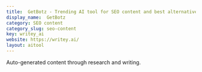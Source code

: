 ```yaml
---
title:  GetBotz - Trending AI tool for SEO content and best alternatives
display_name:  GetBotz
category: SEO content
category_slug: seo-content
key: writey_ai
website: https://writey.ai/
layout: aitool
---
```


Auto-generated content through research and writing.
